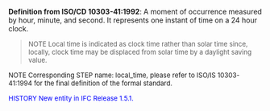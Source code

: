 **Definition from ISO/CD 10303-41:1992**: A moment of occurrence measured by hour, minute, and second. It represents one instant of time on a 24 hour clock.

> <font size="-1">NOTE Local time is indicated as clock time rather than solar time since, locally, 
clock time may be displaced from solar time by a daylight saving value.
</font>

> <font size="-1">
  NOTE Corresponding STEP name: local_time, please refer to ISO/IS 10303-41:1994
  for the final definition of the formal standard.
</font>

> <font size="-1" color="#0000FF">
  HISTORY New entity in IFC Release 1.5.1.
</font>